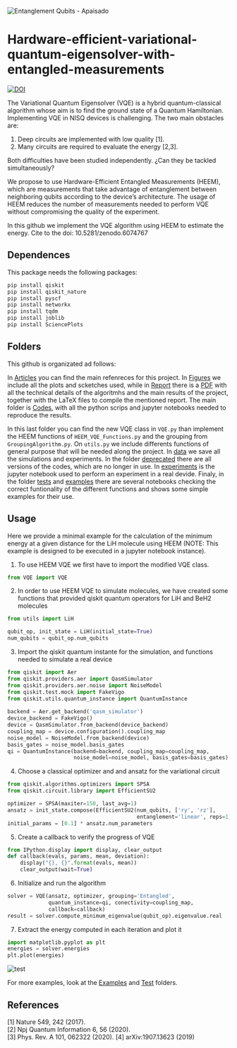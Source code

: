 ![Entanglement Qubits - Apaisado](https://user-images.githubusercontent.com/11279156/120717557-0ae1b700-c4c8-11eb-92b0-54f718282f7d.png)
# Hardware-efficient-variational-quantum-eigensolver-with-entangled-measurements

[![DOI](https://zenodo.org/badge/360313020.svg)](https://zenodo.org/badge/latestdoi/360313020)

The Variational Quantum Eigensolver (VQE) is a hybrid quantum-classical algorithm whose aim is to find the ground state of a Quantum Hamiltonian. 
Implementing VQE in NISQ devices is challenging. The two main obstacles are: 

1) Deep circuits are implemented with low quality [1].
2) Many circuits are required to evaluate the energy [2,3].

Both difficulties have been studied independently. ¿Can they be tackled simultaneously?

We propose to use Hardware-Efficient Entangled Measurements (HEEM), which are measurements that take advantage of entanglement between neighboring qubits according to the device’s architecture. The usage of HEEM reduces the number of measurements needed to perform VQE without compromising the quality of the experiment.

In this github we implement the VQE algorithm using HEEM to estimate the energy. Cite to the doi: 10.5281/zenodo.6074767 

## Dependences

This package needs the following packages:

```bash
pip install qiskit
pip install qiskit_nature
pip install pyscf
pip install networkx
pip install tqdm
pip install joblib
pip install SciencePlots
```

## Folders
This github is organizated ad follows:

In [Articles](https://github.com/LucianoPereiraValenzuela/Hardware-efficient-variational-quantum-eigensolver-with-entangled-measurements/tree/main/Articles) you can find the main refenreces for this project. In [Figures](https://github.com/LucianoPereiraValenzuela/Hardware-efficient-variational-quantum-eigensolver-with-entangled-measurements/tree/main/Figures) we include all the plots and scketches used, while in [Report](https://github.com/LucianoPereiraValenzuela/Hardware-efficient-variational-quantum-eigensolver-with-entangled-measurements/tree/main/Report) there is a [PDF](https://github.com/LucianoPereiraValenzuela/Hardware-efficient-variational-quantum-eigensolver-with-entangled-measurements/blob/main/Report/HEEM_VQE%20Report.pdf) with all the technical details of the algoritmhs and the main results of the project, together with the LaTeX files to compile the mentioned report. The main folder is [Codes](https://github.com/LucianoPereiraValenzuela/Hardware-efficient-variational-quantum-eigensolver-with-entangled-measurements/tree/main/Codes), with all the python scrips and jupyter notebooks needed to reproduce the results.

In this last folder you can find the new VQE class in `VQE.py` than implement the HEEM functions of `HEEM_VQE_Functions.py` and the grouping from `GroupingAlgorithm.py`. On `utils.py` we include differents functions of general purpose that will be needed along the project. In [data](https://github.com/LucianoPereiraValenzuela/Hardware-efficient-variational-quantum-eigensolver-with-entangled-measurements/tree/main/Codes/data) we save all the simulations and experiments. In the folder [deprecated](https://github.com/LucianoPereiraValenzuela/Hardware-efficient-variational-quantum-eigensolver-with-entangled-measurements/tree/main/Codes/deprecated) there are all versions of the codes, which are no longer in use. In [experiments](https://github.com/LucianoPereiraValenzuela/Hardware-efficient-variational-quantum-eigensolver-with-entangled-measurements/tree/main/Codes/experiments) is the jupyter notebook used to perform an experiment in a real devide. Finaly, in the folder [tests](https://github.com/LucianoPereiraValenzuela/Hardware-efficient-variational-quantum-eigensolver-with-entangled-measurements/tree/main/Codes/tests) and [examples](https://github.com/LucianoPereiraValenzuela/Hardware-efficient-variational-quantum-eigensolver-with-entangled-measurements/tree/main/Codes/examples) there are several notebooks checking the correct funtionality of the different functions and shows some simple examples for their use.

## Usage
Here we provide a minimal example for the calculation of the minimum energy at a given distance for the LiH molecule using HEEM (NOTE: This example is designed to be executed in a jupyter notebook instance).

1. To use HEEM VQE we first have to import the modified VQE class.
``` python
from VQE import VQE
```

2. In order to use HEEM VQE to simulate molecules, we have created some functions that provided qiskit quantum operators for LiH and BeH2 molecules
``` python
from utils import LiH

qubit_op, init_state = LiH(initial_state=True)
num_qubits = qubit_op.num_qubits
```

3. Import the qiskit quantum instante for the simulation, and functions needed to simulate a real device
``` python
from qiskit import Aer
from qiskit.providers.aer import QasmSimulator
from qiskit.providers.aer.noise import NoiseModel
from qiskit.test.mock import FakeVigo
from qiskit.utils.quantum_instance import QuantumInstance
  
backend = Aer.get_backend('qasm_simulator')
device_backend = FakeVigo()
device = QasmSimulator.from_backend(device_backend)
coupling_map = device.configuration().coupling_map
noise_model = NoiseModel.from_backend(device)
basis_gates = noise_model.basis_gates
qi = QuantumInstance(backend=backend, coupling_map=coupling_map,
                     noise_model=noise_model, basis_gates=basis_gates)

```

4. Choose a classical optimizer and and ansatz for the variational circuit
``` python
from qiskit.algorithms.optimizers import SPSA
from qiskit.circuit.library import EfficientSU2

optimizer = SPSA(maxiter=150, last_avg=1)
ansatz = init_state.compose(EfficientSU2(num_qubits, ['ry', 'rz'],
                                         entanglement='linear', reps=1))
initial_params = [0.1] * ansatz.num_parameters
```

5. Create a callback to verify the progress of VQE
``` python
from IPython.display import display, clear_output
def callback(evals, params, mean, deviation):  
    display("{}, {}".format(evals, mean))
    clear_output(wait=True)
```

6. Initialize and run the algorithm
``` python
solver = VQE(ansatz, optimizer, grouping='Entangled',
             quantum_instance=qi, conectivity=coupling_map,
             callback=callback)
result = solver.compute_minimum_eigenvalue(qubit_op).eigenvalue.real
```

7. Extract the energy computed in each iteration and plot it
``` python
import matplotlib.pyplot as plt
energies = solver.energies
plt.plot(energies)
```

![test](https://user-images.githubusercontent.com/11279156/120759606-78ff9b80-c513-11eb-93d5-257487a6c91d.jpeg)


For more examples, look at the [Examples](https://github.com/LucianoPereiraValenzuela/Hardware-efficient-variational-quantum-eigensolver-with-entangled-measurements/tree/main/Codes/examples) and [Test](https://github.com/LucianoPereiraValenzuela/Hardware-efficient-variational-quantum-eigensolver-with-entangled-measurements/tree/main/Codes/tests) folders.

## References
[1] Nature 549, 242 (2017).   
[2] Npj Quantum Information 6, 56 (2020).  
[3] Phys. Rev. A 101, 062322 (2020).
[4] arXiv:1907.13623 (2019)
